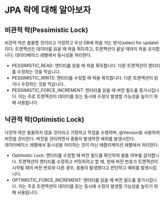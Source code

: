 # JPA 락에 대해 알아보자

## 비관적 락(Pessimistic Lock)

비관적 락은 충돌할 것이라고 가정하고 우선 DB에 락을 거는 방식(select for update)이다.
트랜잭션은 데이터를 읽을 때 락을 획득하고, 트랜잭션이 끝날 때까지 락을 유지합니다.
데이터베이스 레벨에서 동시성을 처리한다.

- PESSIMISTIC_READ: 엔티티를 읽을 때 락을 획득합니다. 다른 트랜잭션이 엔티티를 수정하는 것을 막습니다.
- PESSIMISTIC_WRITE: 엔티티를 수정할 때 락을 획득합니다. 다른 트랜잭션이 읽거나 수정하는 것을 막습니다.
- PESSIMISTIC_FORCE_INCREMENT: 엔티티를 읽을 때 버전 필드를 증가시킵니다. 이는 주로 트랜잭션이 데이터를 읽는 동시에 수정이 발생할 가능성을 높이기 위해 사용됩니다.

## 낙관적 락(Optimistic Lock)

낙관적 락은 충돌하지 않을 것이라고 가정하고 작업을 수행하며, @Version을 사용하여 버전을 관리한다.
버전을 관리하면서 충돌이 발생하면 예외를 발생시킨다.    
데이터베이스 레벨에서 동시성을 처리하는 것이 아닌 애플리케이션 레벨에서 처리한다.

- Optimistic Lock: 엔티티를 수정할 때 버전 필드를 확인하여 충돌 여부를 감지합니다. 트랜잭션이 엔티티를 수정하고 커밋하려고 할 때, 현재 버전 번호가 트랜잭션이 시작될 때의 버전 번호와 다른 경우,
  충돌이 발생했다고 판단하고 예외를 발생시킵니다.
- OPTIMISTIC_FORCE_INCREMENT: 엔티티를 읽을 때 버전 필드를 증가시킵니다. 이는 주로 트랜잭션이 데이터를 읽는 동시에 수정이 발생할 가능성을 높이기 위해 사용됩니다.
